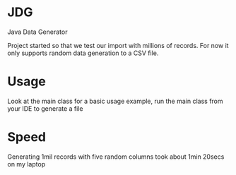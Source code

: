 JDG
===

Java Data Generator

Project started so that we test our import with millions of records.
For now it only supports random data generation to a CSV file.

Usage
===
Look at the main class for a basic usage example, run the main class from your IDE to generate a file

Speed
===
Generating 1mil records with five random columns took about 1min 20secs on my laptop
